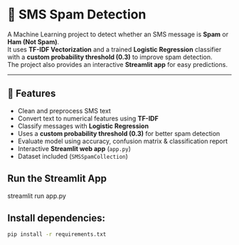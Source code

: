 # 📱 SMS Spam Detection

A Machine Learning project to detect whether an SMS message is **Spam** or **Ham (Not Spam)**.  
It uses **TF-IDF Vectorization** and a trained **Logistic Regression** classifier with a **custom probability threshold (0.3)** to improve spam detection.  
The project also provides an interactive **Streamlit app** for easy predictions.

---

## 🚀 Features
- Clean and preprocess SMS text
- Convert text to numerical features using **TF-IDF**
- Classify messages with **Logistic Regression**
- Uses a **custom probability threshold (0.3)** for better spam detection
- Evaluate model using accuracy, confusion matrix & classification report
- Interactive **Streamlit web app** (`app.py`)
- Dataset included (`SMSSpamCollection`)

## Run the Streamlit App

streamlit run app.py

## Install dependencies:
```bash
pip install -r requirements.txt

